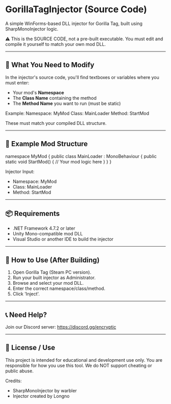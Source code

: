 GorillaTagInjector (Source Code)
===============================

A simple WinForms-based DLL injector for Gorilla Tag, built using SharpMonoInjector logic.

⚠️ This is the SOURCE CODE, not a pre-built executable.
You must edit and compile it yourself to match your own mod DLL.

-------------------------------------
🔧 What You Need to Modify
-------------------------------------

In the injector's source code, you'll find textboxes or variables where you must enter:
- Your mod's **Namespace**
- The **Class Name** containing the method
- The **Method Name** you want to run (must be static)

Example:
Namespace: MyMod
Class: MainLoader
Method: StartMod

These must match your compiled DLL structure.

-------------------------------------
🧠 Example Mod Structure
-------------------------------------

namespace MyMod
{
    public class MainLoader : MonoBehaviour
    {
        public static void StartMod()
        {
            // Your mod logic here
        }
    }
}

Injector Input:
- Namespace: MyMod
- Class: MainLoader
- Method: StartMod

-------------------------------------
📦 Requirements
-------------------------------------
- .NET Framework 4.7.2 or later
- Unity Mono-compatible mod DLL
- Visual Studio or another IDE to build the injector

-------------------------------------
🚀 How to Use (After Building)
-------------------------------------
1. Open Gorilla Tag (Steam PC version).
2. Run your built injector as Administrator.
3. Browse and select your mod DLL.
4. Enter the correct namespace/class/method.
5. Click 'Inject'.

-------------------------------------
📞 Need Help?
-------------------------------------
Join our Discord server: https://discord.gg/encryptic

-------------------------------------
📝 License / Use
-------------------------------------
This project is intended for educational and development use only.
You are responsible for how you use this tool. We do NOT support cheating or public abuse.

Credits:
- SharpMonoInjector by warbler
- Injector created by Longno
